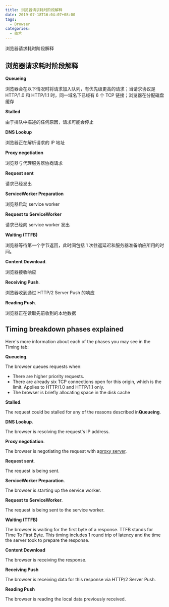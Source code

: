 ```yaml
---
title: 浏览器请求耗时阶段解释
date: 2019-07-18T16:04:07+08:00
tags:
  - Browser
categories:
  - 技术
---
```


浏览器请求耗时阶段解释

<!--more-->

## 浏览器请求耗时阶段解释

**Queueing**

浏览器会在以下情况时将请求加入队列，有优先级更高的请求；当请求协议是 HTTP/1.0 和 HTTP/1.1 时，同一域名下已经有 6 个 TCP 链接；浏览器在分配磁盘缓存

**Stalled**

由于排队中描述的任何原因，请求可能会停止

**DNS Lookup**

浏览器正在解析请求的 IP 地址

**Proxy negotiation**

浏览器与代理服务器协商请求

**Request sent**

请求已经发出

**ServiceWorker Preparation**

浏览器启动 service worker

**Request to ServiceWorker**

请求已经向 service worker 发出

**Waiting (TTFB)**

浏览器等待第一个字节返回，此时间包括 1 次往返延迟和服务器准备响应所用的时间。

**Content Download**.

浏览器接收响应

**Receiving Push**.

浏览器收到通过 HTTP/2 Server Push 的响应

**Reading Push**.

浏览器正在读取先前收到的本地数据

## Timing breakdown phases explained

Here's more information about each of the phases you may see in the Timing tab:

**Queueing**.

The browser queues requests when:

- There are higher priority requests.
- There are already six TCP connections open for this origin, which is the limit. Applies to HTTP/1.0 and HTTP/1.1 only.
- The browser is briefly allocating space in the disk cache

**Stalled**.

The request could be stalled for any of the reasons described in**Queueing**.

**DNS Lookup**.

The browser is resolving the request's IP address.

**Proxy negotiation**.

The browser is negotiating the request with a[proxy server](https://en.wikipedia.org/wiki/Proxy_server).

**Request sent**.

The request is being sent.

**ServiceWorker Preparation**.

The browser is starting up the service worker.

**Request to ServiceWorker**.

The request is being sent to the service worker.

**Waiting (TTFB)**

The browser is waiting for the first byte of a response. TTFB stands for Time To First Byte. This timing includes 1 round trip of latency and the time the server took to prepare the response.

**Content Download**

The browser is receiving the response.

**Receiving Push**

The browser is receiving data for this response via HTTP/2 Server Push.

**Reading Push**

The browser is reading the local data previously received.
